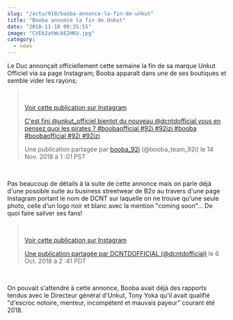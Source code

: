 ```yaml
--- 
slug: "/actu/918/booba-annonce-la-fin-de-unkut"
title: "Booba annonce la fin de Unkut"
date: "2018-11-18 09:35:55"
image: "CVEb2atWcAE2HKU.jpg"
category:
  - news
---
```

<p>Le Duc annonçait officiellement cette semaine la fin de sa marque Unkut Officiel via sa page Instagram; Booba apparaît dans une de ses boutiques et semble vider les rayons;</p>

<blockquote>
<p> </p>

<p><a href="https://www.instagram.com/p/BqLNDbOHfLp/?utm_source=ig_embed&utm_medium=loading" target="_blank">Voir cette publication sur Instagram</a></p>

<p><a href="https://www.instagram.com/p/BqLNDbOHfLp/?utm_source=ig_embed&utm_medium=loading" target="_blank">C'est fini @unkut_officiel bientot du nouveau @dcntdofficial vous en pensez quoi les pirates ? #boobaofficial #92i #92izi #booba #boobaofficial #92i #92izi</a></p>

<p>Une publication partagée par <a href="https://www.instagram.com/booba_team_92i/?utm_source=ig_embed&utm_medium=loading" target="_blank"> booba_92i</a> (@booba_team_92i) le 14 Nov. 2018 à 1 :01 PST</p>
</blockquote>

<p> </p>

<p>Pas beaucoup de détails à la suite de cette annonce mais on parle déjà d'une possible suite au business streetwear de B2o au travers d'une page Instagram portant le nom de DCNT sur laquelle on ne trouve qu'une seule photo, celle d'un logo noir et blanc avec la mention "coming soon"... De quoi faire saliver ses fans!</p>

<blockquote>
<p> </p>

<p><a href="https://www.instagram.com/p/BolkXIpl_VX/?utm_source=ig_embed&utm_medium=loading" target="_blank">Voir cette publication sur Instagram</a></p>

<p><a href="https://www.instagram.com/p/BolkXIpl_VX/?utm_source=ig_embed&utm_medium=loading" target="_blank">Une publication partagée par DCNTDOFFICIAL (@dcntdofficial)</a> le 6 Oct. 2018 à 2 :41 PDT</p>
</blockquote>

<p> </p>

<p>On pouvait s'attendre à cette annonce, Booba avait déjà des rapports tendus avec le Directeur général d'Unkut, Tony Yoka qu'il avait qualifié "d'escroc notoire, menteur, incompétent et mauvais payeur" courant été 2018.</p>